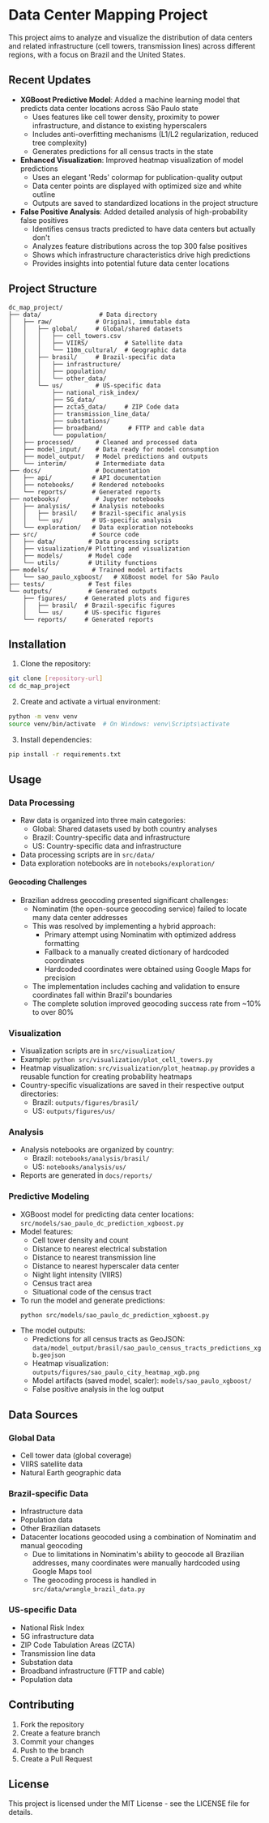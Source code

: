 # Data Center Mapping Project

This project aims to analyze and visualize the distribution of data centers and related infrastructure (cell towers, transmission lines) across different regions, with a focus on Brazil and the United States.

## Recent Updates

- **XGBoost Predictive Model**: Added a machine learning model that predicts data center locations across São Paulo state
  - Uses features like cell tower density, proximity to power infrastructure, and distance to existing hyperscalers
  - Includes anti-overfitting mechanisms (L1/L2 regularization, reduced tree complexity)
  - Generates predictions for all census tracts in the state
- **Enhanced Visualization**: Improved heatmap visualization of model predictions
  - Uses an elegant 'Reds' colormap for publication-quality output
  - Data center points are displayed with optimized size and white outline
  - Outputs are saved to standardized locations in the project structure
- **False Positive Analysis**: Added detailed analysis of high-probability false positives
  - Identifies census tracts predicted to have data centers but actually don't
  - Analyzes feature distributions across the top 300 false positives
  - Shows which infrastructure characteristics drive high predictions
  - Provides insights into potential future data center locations

## Project Structure

```
dc_map_project/
├── data/                # Data directory
│   ├── raw/            # Original, immutable data
│   │   ├── global/     # Global/shared datasets
│   │   │   ├── cell_towers.csv
│   │   │   ├── VIIRS/          # Satellite data
│   │   │   └── 110m_cultural/  # Geographic data
│   │   ├── brasil/     # Brazil-specific data
│   │   │   ├── infrastructure/
│   │   │   ├── population/
│   │   │   └── other_data/
│   │   └── us/         # US-specific data
│   │       ├── national_risk_index/
│   │       ├── 5G_data/
│   │       ├── zcta5_data/     # ZIP Code data
│   │       ├── transmission_line_data/
│   │       ├── substations/
│   │       ├── broadband/       # FTTP and cable data
│   │       └── population/
│   ├── processed/      # Cleaned and processed data
│   ├── model_input/    # Data ready for model consumption
│   ├── model_output/   # Model predictions and outputs
│   └── interim/        # Intermediate data
├── docs/               # Documentation
│   ├── api/           # API documentation
│   ├── notebooks/     # Rendered notebooks
│   └── reports/       # Generated reports
├── notebooks/          # Jupyter notebooks
│   ├── analysis/      # Analysis notebooks
│   │   ├── brasil/    # Brazil-specific analysis
│   │   └── us/        # US-specific analysis
│   └── exploration/   # Data exploration notebooks
├── src/               # Source code
│   ├── data/         # Data processing scripts
│   ├── visualization/# Plotting and visualization
│   ├── models/       # Model code
│   └── utils/        # Utility functions
├── models/            # Trained model artifacts
│   └── sao_paulo_xgboost/   # XGBoost model for São Paulo
├── tests/            # Test files
└── outputs/          # Generated outputs
    ├── figures/     # Generated plots and figures
    │   ├── brasil/  # Brazil-specific figures
    │   └── us/      # US-specific figures
    └── reports/     # Generated reports
```

## Installation

1. Clone the repository:
```bash
git clone [repository-url]
cd dc_map_project
```

2. Create and activate a virtual environment:
```bash
python -m venv venv
source venv/bin/activate  # On Windows: venv\Scripts\activate
```

3. Install dependencies:
```bash
pip install -r requirements.txt
```

## Usage

### Data Processing
- Raw data is organized into three main categories:
  - Global: Shared datasets used by both country analyses
  - Brazil: Country-specific data and infrastructure
  - US: Country-specific data and infrastructure
- Data processing scripts are in `src/data/`
- Data exploration notebooks are in `notebooks/exploration/`

#### Geocoding Challenges
- Brazilian address geocoding presented significant challenges:
  - Nominatim (the open-source geocoding service) failed to locate many data center addresses
  - This was resolved by implementing a hybrid approach:
    - Primary attempt using Nominatim with optimized address formatting
    - Fallback to a manually created dictionary of hardcoded coordinates
    - Hardcoded coordinates were obtained using Google Maps for precision
  - The implementation includes caching and validation to ensure coordinates fall within Brazil's boundaries
  - The complete solution improved geocoding success rate from ~10% to over 80%

### Visualization
- Visualization scripts are in `src/visualization/`
- Example: `python src/visualization/plot_cell_towers.py`
- Heatmap visualization: `src/visualization/plot_heatmap.py` provides a reusable function for creating probability heatmaps
- Country-specific visualizations are saved in their respective output directories:
  - Brazil: `outputs/figures/brasil/`
  - US: `outputs/figures/us/`

### Analysis
- Analysis notebooks are organized by country:
  - Brazil: `notebooks/analysis/brasil/`
  - US: `notebooks/analysis/us/`
- Reports are generated in `docs/reports/`

### Predictive Modeling
- XGBoost model for predicting data center locations: `src/models/sao_paulo_dc_prediction_xgboost.py`
- Model features:
  - Cell tower density and count
  - Distance to nearest electrical substation
  - Distance to nearest transmission line
  - Distance to nearest hyperscaler data center
  - Night light intensity (VIIRS)
  - Census tract area
  - Situational code of the census tract
- To run the model and generate predictions:
  ```bash
  python src/models/sao_paulo_dc_prediction_xgboost.py
  ```
- The model outputs:
  - Predictions for all census tracts as GeoJSON: `data/model_output/brasil/sao_paulo_census_tracts_predictions_xgb.geojson`
  - Heatmap visualization: `outputs/figures/sao_paulo_city_heatmap_xgb.png`
  - Model artifacts (saved model, scaler): `models/sao_paulo_xgboost/`
  - False positive analysis in the log output

## Data Sources

### Global Data
- Cell tower data (global coverage)
- VIIRS satellite data
- Natural Earth geographic data

### Brazil-specific Data
- Infrastructure data
- Population data
- Other Brazilian datasets
- Datacenter locations geocoded using a combination of Nominatim and manual geocoding
  - Due to limitations in Nominatim's ability to geocode all Brazilian addresses, many coordinates were manually hardcoded using Google Maps tool
  - The geocoding process is handled in `src/data/wrangle_brazil_data.py`

### US-specific Data
- National Risk Index
- 5G infrastructure data
- ZIP Code Tabulation Areas (ZCTA)
- Transmission line data
- Substation data
- Broadband infrastructure (FTTP and cable)
- Population data

## Contributing

1. Fork the repository
2. Create a feature branch
3. Commit your changes
4. Push to the branch
5. Create a Pull Request

## License

This project is licensed under the MIT License - see the LICENSE file for details.
